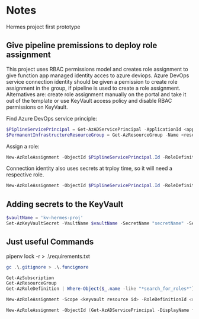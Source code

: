 # Notes

Hermes project first prototype

## Give pipeline premissions to deploy role assignment

This project uses RBAC permissions model and creates role assignment to give function app managed identity acces to azure deviops. Azure DevOps service connection identity should be given a pemission to create role assignment in the group, if pipeline is used to create a role assignment. Alternatives are: create role assignment manually on the portal and take it out of the template or use KeyVault access policy and disable RBAC permissions on KeyVault.

Find Azure DevOps service principle:

``` Powershell
$PiplineServicePrincipal = Get-AzADServicePrincipal -ApplicationId <application ID of connection SP> # Id can be looked up at connection settings
$PermanentInfrastructureResourceGroup = Get-AzResourceGroup -Name <resource group name>
```

Assign a role:

``` Powershell
New-AzRoleAssignment -ObjectId $PiplineServicePrincipal.Id -RoleDefinitionId (Get-AzRoleDefinition -Name "User Access Administrator").Id -Scope $PermanentInfrastructureResourceGroup.ResourceId
```

Connection identity also uses secrets at trploy time, so it will need a respective role.

``` Powershell
New-AzRoleAssignment -ObjectId $PiplineServicePrincipal.Id -RoleDefinitionId (Get-AzRoleDefinition -Name "Key Vault Secrets User").Id -Scope $PermanentInfrastructureResourceGroup.ResourceId
```

## Adding secrets to the KeyVault

``` Powershell
$vaultName = 'kv-hermes-proj'
Set-AzKeyVaultSecret -VaultName $vaultName -SecretName "secretName" -SecretValue (ConvertTo-SecureString -String 'secretValuexxxyyyzzz' -AsPlainText -Force)
```

## Just useful Commands

pipenv lock -r > .\requirements.txt

``` Powershell
gc .\.gitignore > .\.funcignore

Get-AzSubscription
Get-AzResourceGroup
Get-AzRoleDefinition | Where-Object{$_.name -like "*search_for_roles*"}

New-AzRoleAssignment -Scope <keyvault resource id> -RoleDefinitionId <role id>  -ObjectId <user/app id>

New-AzRoleAssignment -ObjectId (Get-AzADServicePrincipal -DisplayName func-hermes-proj).Id -RoleDefinitionName 'Key Vault Secrets Officer' -Scope (Get-AzResource -ResourceType "Microsoft.KeyVault/vaults" -ResourceName "kv-hermes-proj").ResourceId
```
